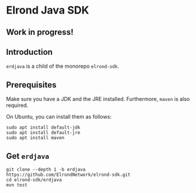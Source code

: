 # Elrond Java SDK

## Work in progress!

## Introduction

`erdjava` is a child of the monorepo `elrond-sdk`.

## Prerequisites

Make sure you have a JDK and the JRE installed. Furthermore, `maven` is also required.

On Ubuntu, you can install them as follows:

```
sudo apt install default-jdk
sudo apt install default-jre
sudo apt install maven
```

## Get `erdjava`

```
git clone --depth 1 -b erdjava https://github.com/ElrondNetwork/elrond-sdk.git
cd elrond-sdk/erdjava
mvn test
```